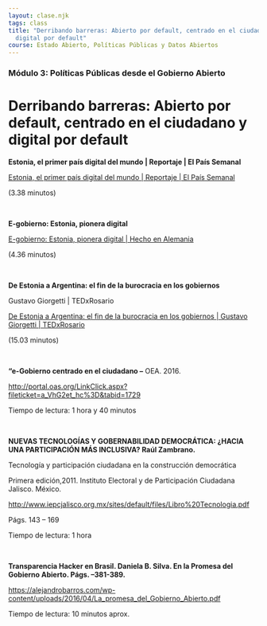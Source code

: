 ```yaml
---
layout: clase.njk
tags: class
title: "Derribando barreras: Abierto por default, centrado en el ciudadano y
  digital por default"
course: Estado Abierto, Políticas Públicas y Datos Abiertos
---
```

### Módulo 3: Políticas Públicas desde el Gobierno Abierto

# Derribando barreras: Abierto por default, centrado en el ciudadano y digital por default

**Estonia, el primer país digital del mundo | Reportaje | El País Semanal**

[Estonia, el primer país digital del mundo | Reportaje | El País Semanal](https://www.youtube.com/embed/kW4-FQsg5T4?feature=oembed)

(3.38 minutos)

 

**E-gobierno: Estonia, pionera digital**

[E-gobierno: Estonia, pionera digital | Hecho en Alemania](https://www.youtube.com/embed/BiCYOLNJrOE?feature=oembed)

(4.36 minutos)

 

**De Estonia a Argentina: el fin de la burocracia en los gobiernos**

Gustavo Giorgetti | TEDxRosario

[De Estonia a Argentina: el fin de la burocracia en los gobiernos | Gustavo Giorgetti | TEDxRosario](https://www.youtube.com/embed/trho43UbZ6Y?feature=oembed)

(15.03 minutos)

 

**“e-Gobierno centrado en el ciudadano –** OEA. 2016.

<http://portal.oas.org/LinkClick.aspx?fileticket=a_VhG2et_hc%3D&tabid=1729>

Tiempo de lectura: 1 hora y 40 minutos

 

**NUEVAS TECNOLOGÍAS Y GOBERNABILIDAD DEMOCRÁTICA: ¿HACIA UNA PARTICIPACIÓN MÁS INCLUSIVA? Raúl Zambrano.**

Tecnología y participación ciudadana en la construcción democrática

Primera edición,2011. Instituto Electoral y de Participación Ciudadana Jalisco. México.

<http://www.iepcjalisco.org.mx/sites/default/files/Libro%20Tecnologia.pdf>

Págs. 143 – 169

Tiempo de lectura: 1 hora

 

**Transparencia Hacker en Brasil. Daniela B. Silva. En la Promesa del Gobierno Abierto. Págs. –381-389.**

https://alejandrobarros.com/wp-content/uploads/2016/04/La_promesa_del_Gobierno_Abierto.pdf

Tiempo de lectura: 10 minutos aprox.